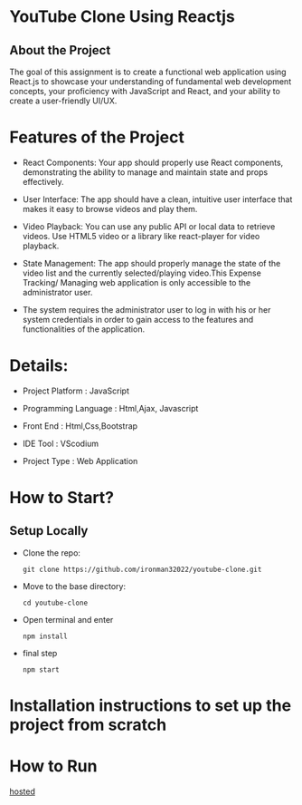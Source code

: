 # YouTube Clone Using Reactjs

## About the Project 
The goal of this assignment is to create a functional web application using React.js to showcase your understanding of fundamental web development concepts, your proficiency with JavaScript and React, and your ability to create a user-friendly UI/UX. 

# Features of the Project
- React Components: Your app should properly use React components, demonstrating the ability to manage and maintain state and props effectively.

- User Interface: The app should have a clean, intuitive user interface that makes it easy to browse videos and play them.

- Video Playback: You can use any public API or local data to retrieve videos. Use HTML5 video or a library like react-player for video playback.

- State Management: The app should properly manage the state of the video list and the currently selected/playing video.This Expense Tracking/ Managing web application is only accessible to the administrator user. 
- The system requires the administrator user to log in with his or her system credentials in order to gain access to the features and functionalities of the application.


# Details:
- Project Platform	: JavaScript

- Programming Language	: Html,Ajax, Javascript
- Front End :	 Html,Css,Bootstrap

- IDE Tool	: VScodium

- Project Type	: Web Application

# How to Start?

## Setup Locally

- Clone the repo: 
    ```
    git clone https://github.com/ironman32022/youtube-clone.git
    ```
- Move to the base directory:
    ```
    cd youtube-clone
    
   ```
   
   
   
- Open terminal and enter
    ```
    npm install
    ```
    
-  final step
   ```
   npm start
   ```
  
  
 # Installation instructions to set up the project from scratch   
    
 # How to Run 
 [hosted](https://gleaming-kashata-53a043.netlify.app/)
